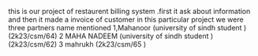 this is our project of restaurent billing system .first it ask about information and then it made a invoice of customer
in this particular project we were three partners name mentioned 
1,Mahanoor (university of sindh student )(2k23/csm/64)
2 MAHA NADEEM (university of sindh student )(2k23/csm/62)
3 mahrukh (2k23/csm/65 )
